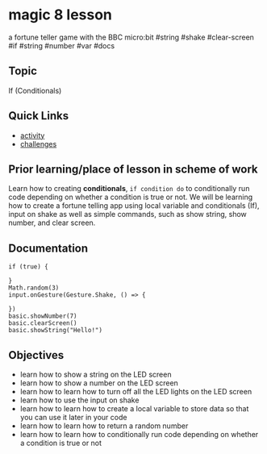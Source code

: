# magic 8 lesson

a fortune teller game with the BBC micro:bit #string #shake #clear-screen #if #string #number #var #docs

## Topic

If (Conditionals)

## Quick Links

* [activity](/microbit/lessons/magic-8/activity)
* [challenges](/microbit/lessons/magic-8/challenges)

## Prior learning/place of lesson in scheme of work

Learn how to creating **conditionals**, `if condition do` to conditionally run code depending on whether a condition is true or not. We will be learning how to create a fortune telling app using local variable and conditionals (If), input on shake as well as simple commands, such as show string, show number, and clear screen.

## Documentation

```docs
if (true) {

}
Math.random(3)
input.onGesture(Gesture.Shake, () => {

})
basic.showNumber(7)
basic.clearScreen()
basic.showString("Hello!")

```

## Objectives

* learn how to show a string on the LED screen
* learn how to show a number on the LED screen
* learn how to learn how to turn off all the LED lights on the LED screen
* learn how to use the input on shake
* learn how to learn how to create a local variable to store data so that you can use it later in your code
* learn how to learn how to return a random number
* learn how to learn how to conditionally run code depending on whether a condition is true or not

